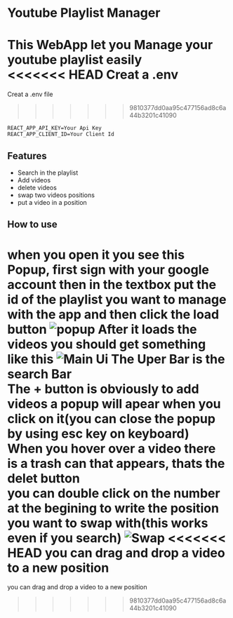 # Youtube Playlist Manager
This WebApp let you Manage your youtube playlist easily<br>
<<<<<<< HEAD
Creat a .env
=======
Creat a .env file
>>>>>>> 9810377dd0aa95c477156ad8c6a44b3201c41090
<pre><code>REACT_APP_API_KEY=Your Api Key
REACT_APP_CLIENT_ID=Your Client Id</code></pre>
## Features
- Search in the playlist
- Add videos
- delete videos
- swap two videos positions
- put a video in a position
## How to use
when you open it you see this Popup, first sign with your google account then in the textbox put the id of the playlist you want to manage with the app and then click the load button
![popup](https://i.ibb.co/9G68YTT/Capture.png)
After it loads the videos you should get something like this
![Main Ui](https://i.ibb.co/9qkWHWb/Capture.png)
The Uper Bar is the search Bar<br>
The + button is obviously to add videos a popup will apear when you click on it(you can close the popup by using esc key on keyboard)<br>
When you hover over a video there is a trash can that appears, thats the delet button<br>
you can double click on the number at the begining to write the position you want to swap with(this works even if you search)
![Swap](https://i.ibb.co/r3Ng4XG/Capture.png)
<<<<<<< HEAD
you can drag and drop a video to a new position
=======
you can drag and drop a video to a new position
>>>>>>> 9810377dd0aa95c477156ad8c6a44b3201c41090
